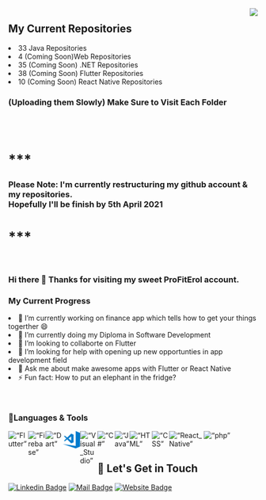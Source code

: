 
<img align='right' src="https://github-readme-stats.vercel.app/api?username=profiteroles&show_icons=true&theme=dracula">


<h2>My Current Repositories</h2> 
  <lu>
  <li>33 Java Repositories</li>
  <li>4 (Coming Soon)Web Repositories</li>
  <li>35 (Coming Soon) .NET Repositories</li>
  <li>38 (Coming Soon) Flutter Repositories</li>
  <li>10 (Coming Soon) React Native Repositories</li>
</lu>
<h3>(Uploading them Slowly) Make Sure to Visit Each Folder</h3>
<br />
<br />

<!--Added to the top once you are completed with restructure
<h2>Let's Solve The Problem First and than We'll Make The App</h2> -->

<h1>***</h1>
<h3>Please Note: I'm currently restructuring my github account & my repositories.<br>
  Hopefully I'll be finish by 5th April 2021</h3><h1>***</h1>
  <br />

### Hi there 👋 Thanks for visiting my sweet ProFitErol account. 


 <h3>My Current Progress</h3>
<lu>
<li>🔭 I’m currently working on finance app which tells how to get your things togerther 😄</li>
<li>🌱 I’m currently doing my Diploma in Software Development</li>
<li>👯 I’m looking to collaborte on Flutter</li>
<li>🤔 I’m looking for help with opening up new opportunties in app development field</li>
<li>💬 Ask me about make awesome apps with Flutter or React Native</li>
<li>⚡ Fun fact: How to put an elephant in the fridge?</li>
</lu>
<br />
<br />
<h3>🔧Languages & Tools</h3>
<div>
<img align="left" alt=“Flutter” width="40px" src="https://www.vectorlogo.zone/logos/flutterio/flutterio-icon.svg" />
<img align="left" alt=“Firebase” width="35px" src="https://www.vectorlogo.zone/logos/firebase/firebase-icon.svg" />
<img align="left" alt=“Dart” width="35px" src="https://www.vectorlogo.zone/logos/dartlang/dartlang-icon.svg" />
<img align="left" alt=“Github” width="35px" src="https://raw.githubusercontent.com/github/explore/80688e429a7d4ef2fca1e82350fe8e3517d3494d/topics/visual-studio-code/visual-studio-code.png" />
<img align="left" alt=“Visual_Studio” width="35px" src="https://upload.wikimedia.org/wikipedia/commons/e/e4/Visual_Studio_2013_Logo.svg" />
<img align="left" alt=“C#” width="35px" src="https://upload.wikimedia.org/wikipedia/commons/thumb/0/0d/C_Sharp_wordmark.svg/464px-C_Sharp_wordmark.svg.png" />
<img align="left" alt=“Java” width="30px" src="https://upload.wikimedia.org/wikipedia/de/e/e1/Java-Logo.svg" /> 
<img align="left" alt=“HTML” width="45px" src="https://upload.wikimedia.org/wikipedia/commons/6/61/HTML5_logo_and_wordmark.svg" />
<img align="left" alt=“CSS” width="35px" src="https://upload.wikimedia.org/wikipedia/commons/d/d5/CSS3_logo_and_wordmark.svg" />
<img align="left" alt=“React_Native” width="70px" src="https://upload.wikimedia.org/wikipedia/commons/a/a7/React-icon.svg" />
<img align="left" alt=“php” width="70px" src="https://upload.wikimedia.org/wikipedia/commons/2/27/PHP-logo.svg" />
</div>
<br />
<br />

## 🖖 Let's Get in Touch

[![Linkedin Badge](https://img.shields.io/badge/linkedin-%230077B5.svg?&style=for-the-badge&logo=linkedin&logoColor=white)](https://www.linkedin.com/in/profiterol/)
[![Mail Badge](https://img.shields.io/badge/email-c14438?style=for-the-badge&logo=Gmail&logoColor=white&link=mailto:erollooper@gmail.com)](mailto:erollooper@gmail.com)
[![Website Badge](https://img.shields.io/badge/web%20site-1DA1F2?style=for-the-badge&logo=webflow&logoColor=white)](https://www.uniqapp.store)

<!--
✨  ✨

Here are some ideas to get you started:

- 🔭 I’m currently working on ...
- 🌱 I’m currently learning ...
- 👯 I’m looking to collaborate on ...
- 🤔 I’m looking for help with ...
- 💬 Ask me about ...
- 📫 How to reach me: ...
- 😄 Pronouns: ...
- ⚡ Fun fact: ...
-->
